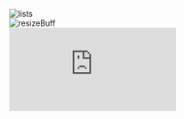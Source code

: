 ![lists](https://github.com/leftCoast/LC_baseTools)  
![resizeBuff](https://github.com/leftCoast/LC_baseTools)  
![LList](https://github.com/DmytroKorniienko/FireLamp_JeeUI/blob/master/include/LList.h)  
